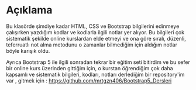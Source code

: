 # Açıklama

Bu klasörde şimdiye kadar HTML, CSS ve Bootstrap bilgilerini edinmeye çalışırken yazdığım kodlar ve kodlarla ilgili notlar yer alıyor. Bu bilgileri çok sistematik şekilde online kurslardan elde etmeyi ve ona göre sıralı, düzenli, teferruatlı not alma metodunu o zamanlar bilmediğim için aldığım notlar böyle karışık oldu.

Ayrıca Bootstrap 5 ile ilgili sonradan tekrar bir eğitim seti bitirdim ve bu sefer bir online kurs üzerinden gittiğim için, o kurstan öğrendiğim  çok daha kapsamlı ve sistematik bilgileri, kodları, notları derlediğim bir repository'im var , gitmek için : https://github.com/mrtgzn406/Bootstrap5_Dersleri 